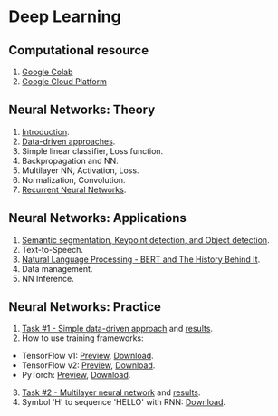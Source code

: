 # Deep Learning

## Сomputational resource

1. [Google Colab](https://colab.research.google.com/)
2. [Google Cloud Platform](google_cloud_platform.md)

## Neural Networks: Theory
1. [Introduction](materials/DeepLearning_Lecture_01_Introduction.pdf).
2. [Data-driven approaches](materials/DeepLearning_Lecture_02_DataDrivenApproaches.pdf).
3. Simple linear classifier, Loss function.
4. Backpropagation and NN.
5. Multilayer NN, Activation, Loss.
6. Normalization, Convolution.
7. [Recurrent Neural Networks](materials/DeepLearning_Lecture_07_RecurrenNeuralNetworks.pdf). 

## Neural Networks: Applications
1. [Semantic segmentation, Keypoint detection, and Object detection](materials/DeepLearning_Lecture_08_SemanticSegmentation,Keypoints,Detection.pdf).
2. Text-to-Speech.
3. [Natural Language Processing - BERT and The History Behind It](materials/DeepLearning_Lecture_10_BERT_and_the_history_behind_it.pdf).
4. Data management.
5. NN Inference.

## Neural Networks: Practice
1. [Task #1 - Simple data-driven approach](practice/task1.md) and [results](practice/task1_results.md).
2. How to use training frameworks:
  * TensorFlow v1: [Preview](practice/tf1.html), [Download](practice/tf1.ipynb).
  * TensorFlow v2: [Preview](practice/tf2_eager_mode.html), [Download](practice/tf2_eager_mode.ipynb).
  * PyTorch: [Preview](practice/pytorch.html), [Download](practice/pytorch.ipynb).
   
3. [Task #2 - Multilayer neural network](practice/task2.md) and [results](practice/task2_results.md).
4. Symbol 'H' to sequence 'HELLO' with RNN: [Download](practice/rnn_lecture.ipynb).

